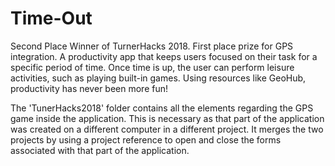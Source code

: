 # Time-Out

Second Place Winner of TurnerHacks 2018. First place prize for GPS integration. A productivity app that keeps users focused on their task
for a specific period of time. Once time is up, the user can perform leisure activities, such as playing built-in games. Using resources
like GeoHub, productivity has never been more fun!

The 'TunerHacks2018' folder contains all the elements regarding the GPS game inside the application. This is necessary as that part of the
application was created on a different computer in a different project. It merges the two projects by using a project reference to open and
close the forms associated with that part of the application.
